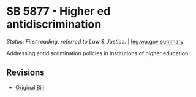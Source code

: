 # SB 5877 - Higher ed antidiscrimination
*Status: First reading, referred to Law & Justice.* | [leg.wa.gov summary](https://app.leg.wa.gov/billsummary?BillNumber=5877&Year=2021)

Addressing antidiscrimination policies in institutions of higher education.

## Revisions
* [Original Bill](1/)